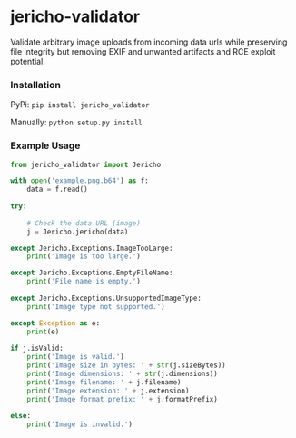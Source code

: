 # jericho-validator
 Validate arbitrary image uploads from incoming data urls while preserving file integrity but removing EXIF and unwanted artifacts and RCE exploit potential.

### Installation
PyPi: `pip install jericho_validator`

Manually: `python setup.py install`

 ### Example Usage
```python
from jericho_validator import Jericho

with open('example.png.b64') as f:
    data = f.read()
    
try:
    
    # Check the data URL (image)
    j = Jericho.jericho(data)

except Jericho.Exceptions.ImageTooLarge:
    print('Image is too large.')

except Jericho.Exceptions.EmptyFileName:
    print('File name is empty.')
    
except Jericho.Exceptions.UnsupportedImageType:
    print('Image type not supported.')

except Exception as e:
    print(e)
    
if j.isValid:
    print('Image is valid.')
    print('Image size in bytes: ' + str(j.sizeBytes))
    print('Image dimensions: ' + str(j.dimensions))
    print('Image filename: ' + j.filename)
    print('Image extension: ' + j.extension)
    print('Image format prefix: ' + j.formatPrefix)
    
else:
    print('Image is invalid.')

```